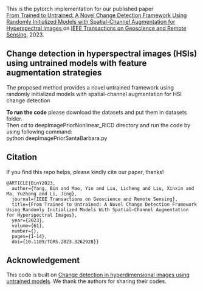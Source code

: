 This is the pytorch implementation for our published paper  
[From Trained to Untrained: A Novel Change Detection Framework Using Randomly Initialized Models with Spatial-Channel Augmentation for Hyperspectral Images
](https://ieeexplore.ieee.org/document/10086615) on [IEEE Transactions on Geoscience and Remote Sensing](https://ieeexplore.ieee.org/xpl/RecentIssue.jsp?punumber=36), 2023.
 
## Change detection in hyperspectral images (HSIs) using untrained models with feature augmentation strategies

The proposed method provides a novel untrained framework using randomly initialized models with spatial-channel augmentation for HSI change detection

**To run the code** please download the datasets and put them in datasets folder.<br/>
Then cd to deepImagePriorNonlinear_RICD directory and run the code by using following command:  <br/>
python deepImagePriorSantaBarbara.py <br/>
  

## Citation
If you find this repo helps, please kindly cite our paper, thanks!
```[bibtex]
@ARTICLE{BinY2023,
  author={Yang, Bin and Mao, Yin and Liu, Licheng and Liu, Xinxin and Ma, Yuzhong and Li, Jing},
  journal={IEEE Transactions on Geoscience and Remote Sensing}, 
  title={From Trained to Untrained: A Novel Change Detection Framework Using Randomly Initialized Models With Spatial–Channel Augmentation for Hyperspectral Images}, 
  year={2023},
  volume={61},
  number={},
  pages={1-14},
  doi={10.1109/TGRS.2023.3262928}}
```
## Acknowledgement
This code is built on [Change detection in hyperdimensional images using untrained models](https://github.com/sudipansaha/hyperdimensionalCD). We thank the authors for sharing their codes.

